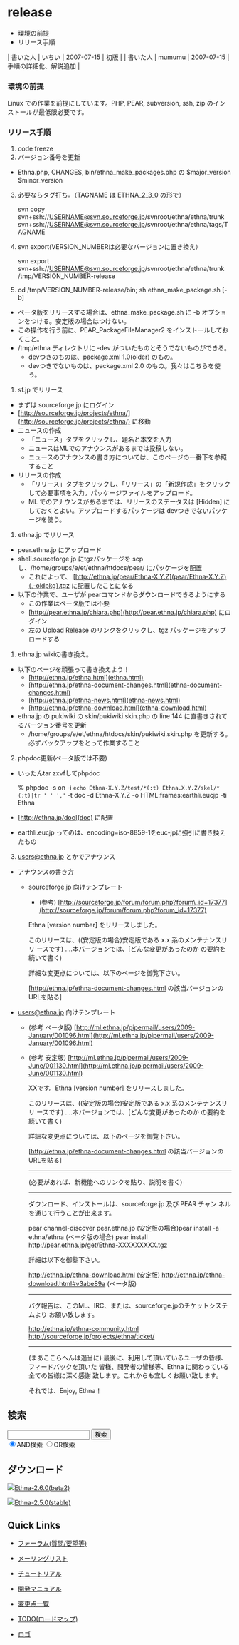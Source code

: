 # release

- 環境の前提 
- リリース手順 

| 書いた人 | いちい | 2007-07-15 | 初版 |
| 書いた人 | mumumu | 2007-07-15 | 手順の詳細化、解説追加 |

### 環境の前提 [](ethna-document-misc-release.html#y65f85b0 "y65f85b0")

Linux での作業を前提にしています。PHP, PEAR, subversion, ssh, zip のインストールが最低限必要です。

### リリース手順 [](ethna-document-misc-release.html#ma579b65 "ma579b65")

1. code freeze
2. バージョン番号を更新
  - Ethna.php, CHANGES, bin/ethna\_make\_packages.php の $major\_version $minor\_version
3. 必要ならタグ打ち。（TAGNAME は ETHNA\_2\_3\_0 の形で）

    svn copy svn+ssh://USERNAME@svn.sourceforge.jp/svnroot/ethna/ethna/trunk svn+ssh://USERNAME@svn.sourceforge.jp/svnroot/ethna/ethna/tags/TAGNAME

4. svn export(VERSION\_NUMBERは必要なバージョンに置き換え）

    svn export svn+ssh://USERNAME@svn.sourceforge.jp/svnroot/ethna/ethna/trunk /tmp/VERSION_NUMBER-release

5. cd /tmp/VERSION\_NUMBER-release/bin; sh ethna\_make\_package.sh [-b]
  - ベータ版をリリースする場合は、ethna\_make\_package.sh に -b オプションをつける。安定版の場合はつけない。
  - この操作を行う前に、PEAR\_PackageFileManager2 をインストールしておくこと。
  - /tmp/ethna ディレクトリに -dev がついたものとそうでないものができる。
    - devつきのものは、package.xml 1.0(older) のもの。
    - devつきでないものは、package.xml 2.0 のもの。我々はこちらを使う。

1. sf.jp でリリース
  - まずは sourceforge.jp にログイン
  - [http://sourceforge.jp/projects/ethna/](http://sourceforge.jp/projects/ethna/) に移動
  - ニュースの作成
    - 「ニュース」タブをクリックし、題名と本文を入力
    - ニュースはMLでのアナウンスがあるまでは投稿しない。
    - ニュースのアナウンスの書き方については、このページの一番下を参照すること
  - リリースの作成
    - 「リリース」タブをクリックし、「リリース」の「新規作成」をクリックして必要事項を入力。パッケージファイルをアップロード。
    - ML でのアナウンスがあるまでは、リリースのステータスは [Hidden] にしておくとよい。アップロードするパッケージは devつきでないパッケージを使う。

1. ethna.jp でリリース
  - pear.ethna.jp にアップロード
  - shell.sourceforge.jp にtgzパッケージを scp し、/home/groups/e/et/ethna/htdocs/pear/ にパッケージを配置
    - これによって、 [http://ethna.jp/pear/Ethna-X.Y.Z](pear/Ethna-X.Y.Z){,-oldpkg}.tgz に配置したことになる
  - 以下の作業で、ユーザが pearコマンドからダウンロードできるようにする
    - この作業はベータ版では不要
    - [http://pear.ethna.jp/chiara.php](http://pear.ethna.jp/chiara.php) にログイン
    - 左の Upload Release のリンクをクリックし、tgz パッケージをアップロードする

1. ethna.jp wikiの書き換え。
  - 以下のページを頑張って書き換えよう！
    - [http://ethna.jp/ethna.html](ethna.html)
    - [http://ethna.jp/ethna-document-changes.html](ethna-document-changes.html)
    - [http://ethna.jp/ethna-news.html](ethna-news.html)
    - [http://ethna.jp/ethna-download.html](ethna-download.html)
  - ethna.jp の pukiwiki の skin/pukiwiki.skin.php の line 144 に直書きされてるバージョン番号を更新
    - /home/groups/e/et/ethna/htdocs/skin/pukiwiki.skin.php を更新する。必ずバックアップをとって作業すること
2. phpdoc更新(ベータ版では不要)
  - いったんtar zxvfしてphpdoc

    % phpdoc -s on -i `echo Ethna-X.Y.Z/test/*(:t) Ethna.X.Y.Z/skel/*(:t)|tr ' ' ','` -t doc -d Ethna-X.Y.Z -o HTML:frames:earthli.eucjp -ti Ethna

  - [http://ethna.jp/doc](doc) に配置
  - earthli.eucjp ってのは、encoding=iso-8859-1をeuc-jpに強引に書き換えたもの
3. [users@ethna.jp](mailto:users@ethna.jp) とかでアナウンス

- アナウンスの書き方
  - sourceforge.jp 向けテンプレート
    - (参考) [http://sourceforge.jp/forum/forum.php?forum\_id=17377](http://sourceforge.jp/forum/forum.php?forum_id=17377)

    Ethna [version number] をリリースしました。
    
    このリリースは、((安定版の場合)安定版である x.x 系のメンテナンスリリ
    ースです) ....本バージョンでは、[どんな変更があったのか
    の要約を続いて書く)
    
    詳細な変更点については、以下のページを御覧下さい。
    
    [http://ethna.jp/ethna-document-changes.html の該当バージョンのURLを貼る]

- [users@ethna.jp](mailto:users@ethna.jp) 向けテンプレート
  - (参考 ベータ版) [http://ml.ethna.jp/pipermail/users/2009-January/001096.html](http://ml.ethna.jp/pipermail/users/2009-January/001096.html)
  - (参考 安定版) [http://ml.ethna.jp/pipermail/users/2009-June/001130.html](http://ml.ethna.jp/pipermail/users/2009-June/001130.html)

    XXです。Ethna [version number] をリリースしました。
    
    このリリースは、((安定版の場合)安定版である x.x 系のメンテナンスリリ
    ースです) ....本バージョンでは、[どんな変更があったのか
    の要約を続いて書く)
    
    詳細な変更点については、以下のページを御覧下さい。
    
    [http://ethna.jp/ethna-document-changes.html の該当バージョンのURLを貼る]
    
    ----
    
    (必要があれば、新機能へのリンクを貼り、説明を書く)
    
    ----
    
    ダウンロード、インストールは、sourceforge.jp 及び PEAR チャン
    ネルを通じて行うことが出来ます。
    
    pear channel-discover pear.ethna.jp
    (安定版の場合)pear install -a ethna/ethna 
    (ベータ版の場合) pear install http://pear.ethna.jp/get/Ethna-XXXXXXXXX.tgz
    
    詳細は以下を御覧下さい。
    
    http://ethna.jp/ethna-download.html (安定版)
    http://ethna.jp/ethna-download.html#v3abe89a (ベータ版)
    
    ----
    
    バグ報告は、このML、IRC、または、sourceforge.jpのチケットシステムより
    お願い致します。
    
    http://ethna.jp/ethna-community.html
    http://sourceforge.jp/projects/ethna/ticket/
    
    ----
    
    (まあここらへんは適当に)
    最後に、利用して頂いているユーザの皆様、フィードバックを頂いた
    皆様、開発者の皆様等、Ethna に関わっている全ての皆様に深く感謝
    致します。これからも宜しくお願い致します。
    
    それでは、Enjoy, Ethna！

<!-- ??END id:body -->
<!-- ??BEGIN id:summary --><!-- ??END id:note -->
<!-- ??BEGIN id:trackback -->
<!-- ?? END id:trackback --><!-- ?? END id:attach -->
<!-- ?? END id:summary -->
<!-- ??END id:content -->
<!-- ?? END id:wrap_content --><!-- ??sidebar?? ========================================================== -->
<!-- ??BEGIN id:wrap_sidebar -->

<!-- ??BEGIN id:search_form -->

## 検索

<form action="http://ethna.jp/index.php?cmd=search" method="post">
            <input type="hidden" name="encode_hint" value="??">
            <input type="text" name="word" value="" size="20">
            <input type="submit" value="検索"><br>
            <input type="radio" name="type" value="AND" checked id="and_search"><label for="and_search">AND検索</label>
            <input type="radio" name="type" value="OR" id="or_search"><label for="or_search">OR検索</label>
    </form>

<!-- END id:search_form -->
<!-- ??BEGIN id:download_link -->

## ダウンロード

[![](image/minilogo.gif)Ethna-2.6.0(beta2)](ethna-download.html)

[![](image/minilogo.gif)Ethna-2.5.0(stable)](ethna-download.html)

<!-- END id:download_link -->
<!-- ??BEGIN id:download_link -->

## Quick Links

- [フォーラム(質問/要望等)](ethna-community-forum.html)
- [メーリングリスト](http://ml.ethna.jp/mailman/listinfo/users)

- [チュートリアル](ethna-document-tutorial.html)
- [開発マニュアル](ethna-document-dev_guide.html)
- [変更点一覧](ethna-document-changes.html)

- [TODO(ロードマップ)](TODO.html)
- [ロゴ](ethna-logo.html)

<!-- END id:download_link -->
<!-- ??BEGIN id:search_form -->

